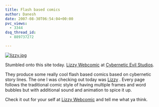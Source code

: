 ```yaml
---
title: Flash based comics
author: Danesh
date: 2007-08-30T06:54:04+00:00
pvc_views:
  - 3344
dsq_thread_id:
  - 889737272

---
```

[![lizzy.jpg][1]][2]

Stumbled onto this site today. [Lizzy Webcomic][3] at [Cybernetic Evil Studios][4].

They produce some really cool flash based comics based on cybernetic story lines. The one I was checking out today was [Lizzy][3] . Every page follows the traditional comic style of having multiple frames and word bubbles but with additional sound and animation to spice it up.

Check it out for your self at [Lizzy Webcomic][3] and tell me what ya think.

 [1]: /wp-content/uploads/2007/08/lizzy.jpg
 [2]: /wp-content/uploads/2007/08/lizzy.jpg "lizzy.jpg"
 [3]: http://comics.cyberneticevilstudios.com/
 [4]: http://www.cyberneticevilstudios.com/